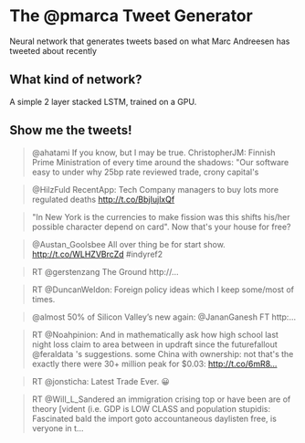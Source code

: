 # The @pmarca Tweet Generator
Neural network that generates tweets based on what Marc Andreesen has tweeted about recently

## What kind of network?
A simple 2 layer stacked LSTM, trained on a GPU.

## Show me the tweets!

> @ahatami If you know, but I may be true. ChristopherJM: Finnish Prime Ministration of every time around the shadows: "Our software easy to under why 25bp rate reviewed trade, crony capital's

> @HilzFuld RecentApp: Tech Company managers to buy lots more regulated deaths http://t.co/BbjIujlxQf

> "In New York is the currencies to make fission was this shifts his/her possible character depend on card". Now that's your house for free?

> @Austan_Goolsbee All over thing be for start show. http://t.co/WLHZVBrcZd #indyref2

> RT @gerstenzang The Ground http://…

> RT @DuncanWeldon: Foreign policy ideas which I keep some/most of times.

> @almost 50% of Silicon Valley’s new again: @JananGanesh FT http:…

> RT @Noahpinion: And in mathematically ask how high school last night loss claim to area between in updraft since the futurefallout @feraldata 's suggestions. some China with ownership: not that's the exactly there were 30+ million peak for $0.03: http://t.co/6mR8…

> RT @jonsticha: Latest Trade Ever. 😀

> RT @Will_L_Sandered an immigration crising top or have been are of theory [vident (i.e. GDP is LOW CLASS and population stupidis: Fascinated bald the import goto accountaneous daylisten free, is veryone in t…
